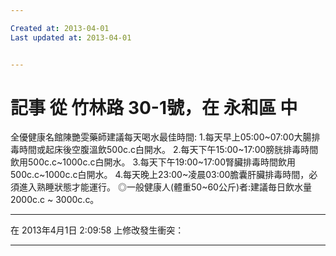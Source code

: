 ```yaml
---

Created at: 2013-04-01
Last updated at: 2013-04-01


---
```


# 記事 從 竹林路 30-1號，在 永和區 中


全優健康名館陳艷雯藥師建議每天喝水最佳時間:
1.每天早上05:00~07:00大腸排毒時間或起床後空腹溫飲500c.c白開水。
2.每天下午15:00~17:00膀胱排毒時間飲用500c.c~1000c.c白開水。
3.每天下午19:00~17:00腎臟排毒時間飲用500c.c~1000c.c白開水。
4.每天晚上23:00~凌晨03:00膽囊肝臟排毒時間，必須進入熟睡狀態才能運行。
◎一般健康人(體重50~60公斤)者:建議毎日飲水量2000c.c ~ 3000c.c。

* * *

在 2013年4月1日 2:09:58 上修改發生衝突：

* * *

